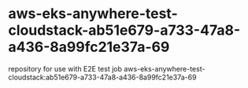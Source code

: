 # aws-eks-anywhere-test-cloudstack-ab51e679-a733-47a8-a436-8a99fc21e37a-69
repository for use with E2E test job aws-eks-anywhere-test-cloudstack:ab51e679-a733-47a8-a436-8a99fc21e37a-69
